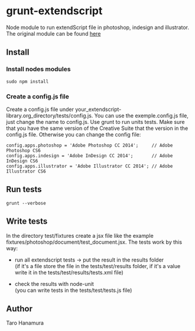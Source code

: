 # grunt-extendscript

Node module to run extendScript file in photoshop, indesign and illustrator.
The original module can be found [here](https://github.com/hanamura/grunt-extendscript)

## Install

### Install nodes modules
```
sudo npm install
```

### Create a config.js file
Create a config.js file under your_extendscript-library.org_directory/tests/config.js.
You can use the exemple.config.js file, just change the name to config.js.
Use grunt to run units tests. Make sure that you have the same version of the Creative Suite that the version in the config.js file.
Otherwise you can change the config file:

```
config.apps.photoshop = 'Adobe Photoshop CC 2014';     // Adobe Photoshop CS6
config.apps.indesign = 'Adobe InDesign CC 2014';       // Adobe InDesign CS6
config.apps.illustrator = 'Adobe Illustrator CC 2014'; // Adobe Illustrator CS6

```

## Run tests
```
grunt --verbose
```

## Write tests
In the directory test/fixtures create a jsx file like the example fixtures/photoshop/document/test_document.jsx.
The tests work by this way:
  * run all extendscript tests -> put the result in the results folder <br>
    (if it's a file store the file in the tests/test/results folder, if it's a value write it in the tests/test/results/tests.xml file)

  * check the results with node-unit <br>
    (you can write tests in the tests/test/tests.js file)
    
## Author
Taro Hanamura